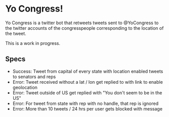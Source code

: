 # Yo Congress!

Yo Congress is a twitter bot that retweets tweets sent to @YoCongress to the twitter
accounts of the congresspeople corresponding to the location of the tweet.

This is a work in progress.

## Specs

- Success: Tweet from capital of every state with location enabled tweets to senators and reps
- Error: Tweet received without a lat / lon get replied to with link to enable geolocation
- Error: Tweet outside of US get replied with "You don't seem to be in the US"
- Error: For tweet from state with rep with no handle, that rep is ignored
- Error: More than 10 tweets / 24 hrs per user gets blocked with message
